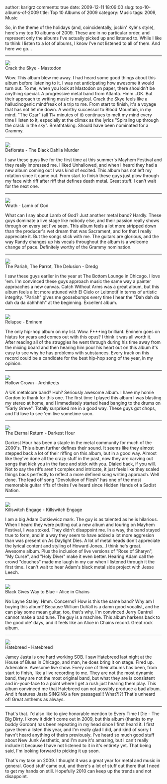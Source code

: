 author: karlgrz 
comments: true
date: 2009-12-11 18:09:00
slug: top-10-albums-of-2009
title: Top 10 Albums of 2009
category: Music
tags: 2009, Music

So, in the theme of the holidays (and, coincidentally, jockin' Kyle's style), here's my top 10 albums of 2009. These are in no particular order, and represent only the albums I've actually picked up and listened to. While I like to think I listen to a lot of albums, I know I've not listened to all of them. And here we go...  


* * *

  
[![](/images/2009-12-11-top-10-albums-of-2009/Cracktheskye.jpg)](http://en.wikipedia.org/wiki/Crack_the_Skye)  
Crack the Skye - Mastodon   
  
Wow. This album blew me away. I had heard some good things about this album before listening to it. I was not anticipating how awesome it would turn out. To me, when you look at Mastodon on paper, there shouldn't be anything special. A progressive metal band from Atlanta. Hmm...OK. But their approach to writing music is magical. Crack the Skye feels like a hallucinogenic mindfreak of a trip to me. From start to finish, it's a voyage that has not let me down. A worthy successor to Blood Mountain, in my mind. "The Czar" (all 11+ minutes of it) continues to melt my mind every time I listen to it, especially at the climax as the lyrics "Spiraling up through the crack in the sky". Breathtaking. Should have been nominated for a Grammy.  


* * *

  
[![](/images/2009-12-11-top-10-albums-of-2009/BDMdeflorate.jpg)](http://en.wikipedia.org/wiki/Deflorate)  
Deflorate - The Black Dahlia Murder  
  
I saw these guys live for the first time at this summer's Mayhem Festival and they really impressed me. I liked Unhallowed, and when I heard they had a new album coming out I was kind of excited. This album has not left my rotation since it came out. From start to finish these guys just plow through my face with riff after riff that defines death metal. Great stuff. I can't wait for the next one.  


* * *

  
[![](/images/2009-12-11-top-10-albums-of-2009/Lamb_of_God_-_Wrath.JPG)](http://en.wikipedia.org/wiki/Wrath_%28album%29)  
Wrath - Lamb of God  
  
What can I say about Lamb of God? Just another metal band? Hardly. These guys dominate a live stage like nobody else, and their passion really shows through on every set I've seen. This album feels a lot more stripped down than the producer's wet dream that was Sacrament, and for that I really appreciate it. But the songs stick with me. The guitars are glorious, and the way Randy changes up his vocals throughout the album is a welcome change of pace. Definitely worthy of the Grammy nomination.  


* * *

  
[![](/images/2009-12-11-top-10-albums-of-2009/Dredg-the-pariah-low-res-2009.jpg)](http://en.wikipedia.org/wiki/The_Pariah,_the_Parrot,_the_Delusion)  
The Pariah, The Parrot, The Delusion - Dredg  
  
I saw these guys earlier in the year at The Bottom Lounge in Chicago. I love 'em. I'm convinced these guys approach music the same way a painter approaches a new canvas. Catch Without Arms was a great album, but this album feels a lot more attuned with El Cielo or Leitmotif in terms of artistic integrity. "Pariah" gives me goosebumps every time I hear the "Dah dah da dah da da dahhhhh" at the beginning. Excellent album.  


* * *

  
[![](/images/2009-12-11-top-10-albums-of-2009/Relapse_album.jpg)](http://en.wikipedia.org/wiki/Relapse_%28album%29)  
Relapse - Eminem  
  
The only hip-hop album on my list. Wow. F***ing brilliant. Eminem goes on hiatus for years and comes out with this opus? I think it was all worth it. After reading all of the struggles he went through during his time away from the mixing board and then hearing him pour his heart out on this album it's easy to see why he has problems with substances. Every track on this record could be a candidate for the best hip-hop song of the year, in my opinion.  


* * *

  
[![](/images/2009-12-11-top-10-albums-of-2009/Albumcoverhollowcrown.jpg)](http://en.wikipedia.org/wiki/Hollow_Crown_%28album%29)  
Hollow Crown - Architects  
  
A UK metalcore band? Huh? Seriously awesome album. I have my homie Gordon to thank for this one. The first time I played this album I was blasting my stereo at home, and I immediately started head banging to the drums on "Early Grave". Totally surprised me in a good way. These guys got chops, and I'd love to see 'em live sometime soon.  


* * *

  
[![](/images/2009-12-11-top-10-albums-of-2009/DarkesthourETERNALRETURN.jpg)](http://en.wikipedia.org/wiki/The_Eternal_Return_%28album%29)  
The Eternal Return - Darkest Hour  
  
Darkest Hour has been a staple in the metal community for much of the 2000's. This album further defines their sound. It seems like they almost stepped back a lot of their riffing on this album, but in a good way. Almost like they've done all the crazy stuff in the past, now they are carving out songs that kick you in the face and stick with you. Dialed back, if you will. Not to say the riffs aren't complex and intricate, it just feels like they scaled things back perfectly to reflect a more defined song writing approach. Well done. The lead off song "Devolution of Flesh" has one of the most memorable guitar riffs of theirs I've heard since Hidden Hands of a Sadist Nation.  


* * *

  
[![](/images/2009-12-11-top-10-albums-of-2009/Killswitchengage2009album.jpg)](http://en.wikipedia.org/wiki/Killswitch_Engage_%282009_album%29)  
Killswitch Engage - Killswitch Engage  
  
I am a big Adam Dutkiewicz mark. The guy is as talented as he is hilarious. When I heard they were putting out a new album and touring on Mayhem Festival, I was stoked. They didn't disappoint me. In a way, the band stayed true to form, and in a way they seem to have added a lot more aggresion than was present on As Daylight Dies. A lot of metal heads don't appreciate the lyrical content and styling of Howard Jones...I think he's great. Awesome album. Plus the inclusion of live versions of "Rose of Sharyn", "My Curse", and "Holy Diver" make it even better. Hearing Adam call the crowd "douches" made me laugh in my car when I listened through it the first time. I can't wait to hear Adam's black metal side project with Jesse Leech.  


* * *

  
[![](/images/2009-12-11-top-10-albums-of-2009/AIC_FINAL_COVERsmall.jpg)](http://en.wikipedia.org/wiki/Black_Gives_Way_to_Blue)  
Black Gives Way to Blue - Alice in Chains  
  
No Layne Staley. Hmm. Concerns? How is this the same band? Why am I buying this album? Because William DuVall is a damn good vocalist, and he can play some mean guitar, too, that's why. I'm convinced Jerry Cantrell cannot make a bad tune. The guy is a machine. This album harkens back to the good ole' days, and it feels like an Alice in Chains record. Great rock album.  


* * *

  
[![](/images/2009-12-11-top-10-albums-of-2009/Hatebreed_Artwork.jpg)](http://en.wikipedia.org/wiki/Hatebreed_%28album%29)  
Hatebreed - Hatebreed  
  
Jamey Jasta is one hard working SOB. I saw Hatebreed last night at the House of Blues in Chicago, and man, he does bring it on stage. Fired up. Adrenaline. Awesome live show. Every one of their albums has been, from start to finish, like a live recording to me. They are not the most dynamic band, they are not the most original band, but what they are is consistent and in-your-face to a point where I get a rush just hearing them play. This album convinced me that Hatebreed can not possibly produce a bad album. And it features Jasta SINGING a few passages!!! What?!?! That's unheard of! Great anthems as always.  


* * *

  
That's that. I'd also like to give honorable mention to Every Time I Die - The Big Dirty. I know it didn't come out in 2009, but this album (thanks to my buddy Gordon) has been repeating in my head since I first heard it. I first gave them a listen this year, and I'm really glad I did, and kind of sorry I havn't heard anything of theirs previously. I've heard so much good stuff about New Junk Aesthetic, and I'm sure it's amazing, but I can't really include it because I have not listened to it in it's entirety yet. That being said, I'm looking forward to picking it up soon.  
  
That's my take on 2009. I thought it was a great year for metal and music in general. Good stuff came out, and there's a lot of stuff out there that I need to get my hands on still. Hopefully 2010 can keep up the trends and not disappoint.
